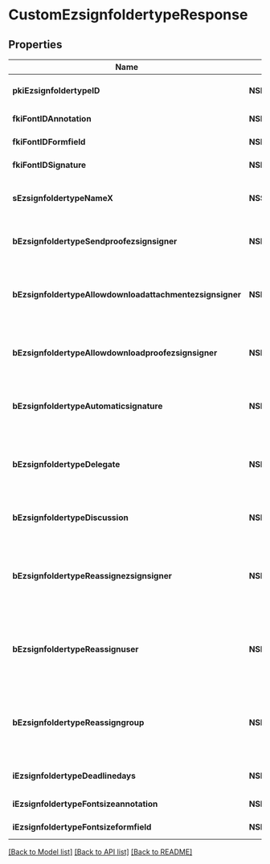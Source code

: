 # CustomEzsignfoldertypeResponse

## Properties
Name | Type | Description | Notes
------------ | ------------- | ------------- | -------------
**pkiEzsignfoldertypeID** | **NSNumber*** | The unique ID of the Ezsignfoldertype. | 
**fkiFontIDAnnotation** | **NSNumber*** | The unique ID of the Font | [optional] 
**fkiFontIDFormfield** | **NSNumber*** | The unique ID of the Font | [optional] 
**fkiFontIDSignature** | **NSNumber*** | The unique ID of the Font | [optional] 
**sEzsignfoldertypeNameX** | **NSString*** | The name of the Ezsignfoldertype in the language of the requester | [optional] 
**bEzsignfoldertypeSendproofezsignsigner** | **NSNumber*** | Whether we send the proof in the email to Ezsignsigner | [optional] 
**bEzsignfoldertypeAllowdownloadattachmentezsignsigner** | **NSNumber*** | Whether we allow the Ezsigndocument to be downloaded by an Ezsignsigner | [optional] 
**bEzsignfoldertypeAllowdownloadproofezsignsigner** | **NSNumber*** | Whether we allow the proof to be downloaded by an Ezsignsigner | [optional] 
**bEzsignfoldertypeAutomaticsignature** | **NSNumber*** | Whether we allow the automatic signature by an User | [optional] 
**bEzsignfoldertypeDelegate** | **NSNumber*** | Wheter if delegation of signature is allowed to another user or not | [optional] 
**bEzsignfoldertypeDiscussion** | **NSNumber*** | Wheter if creating a new Discussion is allowed or not | [optional] 
**bEzsignfoldertypeReassignezsignsigner** | **NSNumber*** | Wheter if Reassignment of signature is allowed by a signatory to another signatory or not | [optional] 
**bEzsignfoldertypeReassignuser** | **NSNumber*** | Wheter if Reassignment of signature is allowed by a user to a signatory or another user or not | [optional] 
**bEzsignfoldertypeReassigngroup** | **NSNumber*** | Wheter if Reassignment of signatures of the groups to which the user belongs is authorized by a user to himself | [optional] 
**iEzsignfoldertypeDeadlinedays** | **NSNumber*** | The number of days to get all Ezsignsignatures | [optional] 
**iEzsignfoldertypeFontsizeannotation** | **NSNumber*** | Font size for annotations | [optional] 
**iEzsignfoldertypeFontsizeformfield** | **NSNumber*** | Font size for form fields | [optional] 

[[Back to Model list]](../README.md#documentation-for-models) [[Back to API list]](../README.md#documentation-for-api-endpoints) [[Back to README]](../README.md)


